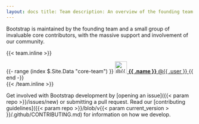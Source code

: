 ```yaml
---
layout: docs title: Team description: An overview of the founding team and core contributors to Bootstrap. group: about
---
```


Bootstrap is maintained by the founding team and a small group of invaluable core contributors, with the massive support
and involvement of our community.

{{< team.inline >}}
<div class="list-group mb-3">
  {{- range (index $.Site.Data "core-team") }}
    <a class="list-group-item list-group-item-action d-flex align-items-center" href="https://github.com/{{ .user }}">
      <img src="https://github.com/{{ .user }}.png" alt="@{{ .user }}" width="32" height="32" class="rounded me-2" loading="lazy">
      <span>
        <strong>{{ .name }}</strong> @{{ .user }}
      </span>
    </a>
  {{ end -}}
</div>
{{< /team.inline >}}

Get involved with Bootstrap development by [opening an issue]({{< param repo >}}/issues/new) or submitting a pull
request. Read our [contributing guidelines]({{< param repo >}}/blob/v{{< param current_version >
}}/.github/CONTRIBUTING.md) for information on how we develop.
